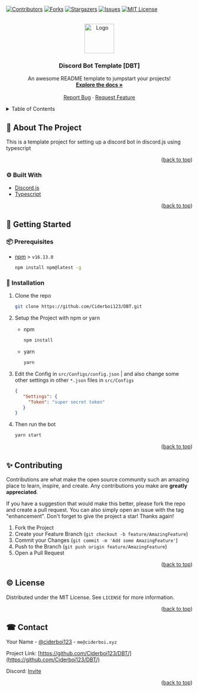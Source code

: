 <div id="top"></div>
<!--
*** Thanks for checking out the Best-README-Template. If you have a suggestion
*** that would make this better, please fork the repo and create a pull request
*** or simply open an issue with the tag "enhancement".
*** Don't forget to give the project a star!
*** Thanks again! Now go create something AMAZING! :D
-->



<!-- PROJECT SHIELDS -->
<!--
*** I'm using markdown "reference style" links for readability.
*** Reference links are enclosed in brackets [ ] instead of parentheses ( ).
*** See the bottom of this document for the declaration of the reference variables
*** for contributors-url, forks-url, etc. This is an optional, concise syntax you may use.
*** https://www.markdownguide.org/basic-syntax/#reference-style-links
-->
[![Contributors][contributors-shield]][contributors-url]
[![Forks][forks-shield]][forks-url]
[![Stargazers][stars-shield]][stars-url]
[![Issues][issues-shield]][issues-url]
[![MIT License][license-shield]][license-url]

<!-- PROJECT LOGO -->
<br />
<div align="center">
  <a href="https://github.com/Ciderboi123/DBT">
    <img src="https://cdn.ciderboi.xyz/profile.png" alt="Logo" width="80" height="80">
  </a>

<h3 align="center">Discord Bot Template [DBT]</h3>

  <p align="center">
    An awesome README template to jumpstart your projects!
    <br />
    <a href="https://dbt.ciderboi.xyz/docs"><strong>Explore the docs »</strong></a>
    <br />
    <br />
    <a href="https://github.com/Ciderboi123/DBT/issues">Report Bug</a>
    ·
    <a href="https://github.com/Ciderboi123/DBT/issues">Request Feature</a>
  </p>
</div>



<!-- TABLE OF CONTENTS -->
<details>
  <summary>Table of Contents</summary>
  <ol>
    <li>
      <a href="#about-the-project">About The Project</a>
    </li>
    <li>
      <a href="#getting-started">Getting Started</a>
      <ul>
        <li><a href="#prerequisites">Prerequisites</a></li>
        <li><a href="#installation">Installation</a></li>
      </ul>
    </li>
    <li><a href="#contributing">Contributing</a></li>
    <li><a href="#license">License</a></li>
    <li><a href="#contact">Contact</a></li>
  </ol>
</details>

<!-- ABOUT THE PROJECT -->

## 📢 About The Project
This is a template project for setting up a discord bot in discord.js using typescript
<p align="right">(<a href="#top">back to top</a>)</p>

### ⚙ Built With
* [Discord.js](https://discord.js.org/)
* [Typescript](https://typescriptlang.org/)

<p align="right">(<a href="#top">back to top</a>)</p>



<!-- GETTING STARTED -->

## 📒 Getting Started

### 📦 Prerequisites

* [npm](https://nodejs.org) > `v16.13.0`
  ```sh
  npm install npm@latest -g
  ```

### 🔧 Installation
1. Clone the repo
   ```sh
   git clone https://github.com/Ciderboi123/DBT.git
   ```
2. Setup the Project with npm or yarn
   * npm
     ```sh
     npm install
     ```
   * yarn
     ```sh
     yarn
     ```
   

3. Edit the Config in `src/Configs/config.json` | and also change some other settings in other `*.json` files in `src/Configs`
   ```json
   {
      "Settings": {
        "Token": "super secret token"
      }
   }
   ```

4. Then run the bot
   ```sh
   yarn start
   ```

<p align="right">(<a href="#top">back to top</a>)</p>


<!-- CONTRIBUTING -->

## ✨ Contributing

Contributions are what make the open source community such an amazing place to learn, inspire, and create. Any
contributions you make are **greatly appreciated**.

If you have a suggestion that would make this better, please fork the repo and create a pull request. You can also
simply open an issue with the tag "enhancement".
Don't forget to give the project a star! Thanks again!

1. Fork the Project
2. Create your Feature Branch (`git checkout -b feature/AmazingFeature`)
3. Commit your Changes (`git commit -m 'Add some AmazingFeature'`)
4. Push to the Branch (`git push origin feature/AmazingFeature`)
5. Open a Pull Request

<p align="right">(<a href="#top">back to top</a>)</p>



<!-- LICENSE -->

## © License

Distributed under the MIT License. See `LICENSE` for more information.

<p align="right">(<a href="#top">back to top</a>)</p>



<!-- CONTACT -->

## ☎ Contact

Your Name - [@ciderboi123](https://ciderboi.xyz/twitter) - `me@ciderboi.xyz`

Project Link: [https://github.com/Ciderboi123/DBT/](https://github.com/Ciderboi123/DBT/)

Discord: [Invite](https://ciderboi.xyz/discord)

<p align="right">(<a href="#top">back to top</a>)</p>


<!-- MARKDOWN LINKS & IMAGES -->
<!-- https://www.markdownguide.org/basic-syntax/#reference-style-links -->

[contributors-shield]: https://img.shields.io/github/contributors/Ciderboi123/DBT.svg?style=for-the-badge

[contributors-url]: https://github.com/Ciderboi123/DBT/graphs/contributors

[forks-shield]: https://img.shields.io/github/forks/Ciderboi123/DBT.svg?style=for-the-badge

[forks-url]: https://github.com/Ciderboi123/DBT/network/members

[stars-shield]: https://img.shields.io/github/stars/Ciderboi123/DBT.svg?style=for-the-badge

[stars-url]: https://github.com/Ciderboi123/DBT/stargazers

[issues-shield]: https://img.shields.io/github/issues/Ciderboi123/DBT.svg?style=for-the-badge

[issues-url]: https://github.com/Ciderboi123/DBT/issues

[license-shield]: https://img.shields.io/github/license/Ciderboi123/DBT.svg?style=for-the-badge

[license-url]: https://github.com/Ciderboi123/DBT/blob/master/LICENSE.txt
